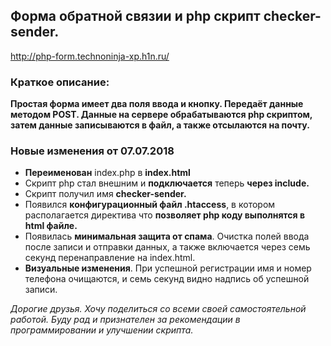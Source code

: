 ## Форма обратной связии и php скрипт checker-sender.<br>
http://php-form.technoninja-xp.h1n.ru/
### Краткое описание:
**Простая форма имеет два поля ввода и кнопку. Передаёт данные методом POST.
Данные на сервере обрабатываются php скриптом, затем данные записываются в файл, а также отсылаются на почту.**

### Новые изменения от 07.07.2018 
+  **Переименован** index.php в **index.html** 
+  Скрипт php стал внешним и **подключается** теперь **через include.**
+  Скрипт получил имя **checker-sender.** 
+  Появился **конфигурационный файл  .htaccess**, в котором располагается директива что **позволяет php коду выполнятся в html файле.**
+  Появилась **минимальная защита от спама**. Очистка полей ввода после записи и отправки данных, а также включается через семь секунд перенаправление на index.html. 
+  **Визуальные изменения**.  При успешной регистрации имя и номер телефона очищаются, и семь секунд видно надпись об успешной записи. 

*Дорогие друзья.*
*Хочу поделиться со всеми своей самостоятельной работой. Буду рад и признателен за рекомендации в программировании и улучшении скрипта.*
